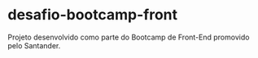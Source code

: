 # desafio-bootcamp-front
Projeto desenvolvido como parte do Bootcamp de Front-End promovido pelo Santander.

